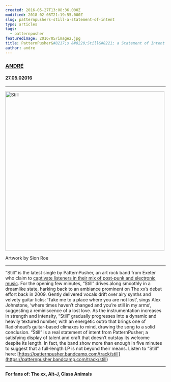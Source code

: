 ```yaml
---
created: 2016-05-27T13:08:36.000Z
modified: 2018-02-08T21:19:55.000Z
slug: patternpushers-still-a-statement-of-intent
type: articles
tags:
  - patternpusher
featuredimage: 2016/05/image2.jpg
title: PatternPusher&#8217;s &#8220;Still&#8221; a Statement of Intent
author: andre
---
```

### [ANDRÉ](<https://twitter.com/AndreDack>)
#### 27\.05.02016
------

<div id="attachment_2125" style="width: 510px" class="wp-caption aligncenter"><img class="aligncenter size-audioxide-album wp-image-2149" src="2016/05/Still.jpg" alt="Still" width="500" height="500" srcset="2016/05/Still.jpg 500w, 2016/05/Still.jpg 150w, 2016/05/Still.jpg 300w, 2016/05/Still.jpg 768w, 2016/05/Still.jpg 1024w, 2016/05/Still.jpg 1000w, 2016/05/Still.jpg 125w" sizes="(max-width: 500px) 100vw, 500px"><p class="wp-caption-text">Artwork by&nbsp;Sion Roe</p></div>

------
“Still” is the latest single by PatternPusher, an art rock band from Exeter who claim to [captivate listeners in their mix of post-punk and electronic music](<http://www.patternpusher.com/#!bio/c161y>). For the opening few minutes, “Still” drives along smoothly in a dreamlike state, harking back to an ambiance prominent on The xx’s debut effort back in 2009. Gently delivered vocals drift over airy synths and velvety guitar licks: ‘Take me to a place where you are not lost’, sings Alex Johnstone, ‘where times haven’t changed and you’re still in my arms’, suggesting a reminiscence of a lost love. As the instrumentation increases in strength and intensity, “Still” gradually progresses into a dynamic and heavily textured number, with an energetic outro that brings one of Radiohead’s guitar-based climaxes to mind, drawing the song to a solid conclusion. “Still” is a real statement of intent from PatternPusher; a satisfying display of talent and craft that doesn’t outstay its welcome despite its length. In fact, the band show more than enough in five minutes to suggest that a full-length LP is not beyond their means.
Listen to “Still” here: [https://patternpusher.bandcamp.com/track/still](<https://patternpusher.bandcamp.com/track/still>)

------

**For fans of: The xx, Alt-J, Glass Animals**